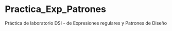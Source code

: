 # Practica_Exp_Patrones
Práctica de laboratorio DSI -  de Expresiones regulares y Patrones de Diseño
